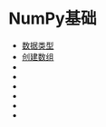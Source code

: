 # NumPy基础

- [数据类型](Data_types.md)
- [创建数组](Array_creation.md)
- [](IO_with_NumPy.md)
- [](Indexing.md)
- [](Broadcasting.md)
- [](Byte-swapping.md)
- [](Structured_arrays.md)
- [](Subclassing_ndarray.md)